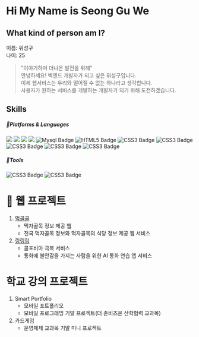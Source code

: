 Hi My Name is Seong Gu We
===============

What kind of person am I?
---------------

이름: 위성구<br>
나이: 25<br>

> "이야기하며 더나은 발전을 위해"<br>
안녕하세요! 벡엔드 개발자가 되고 싶은 위성구입니다.<br>
이제 웹서비스는 우리와 떨어질 수 없는 하나라고 생각합니다.<br>
사용자가 원하는 서비스를 개발하는 개발자가 되기 위해 도전하겠습니다.<br>


Skills
-----------------
##### 📝Platforms & Languages<br>
<p>
<img src="https://camo.githubusercontent.com/0bc8d727618ecba6e5e0aaf5b3fa6c1d9a70d54ec1e1ae41e99e3aa91f40586a/68747470733a2f2f696d672e736869656c64732e696f2f62616467652f4a4156412d3243323235353f7374796c653d666c61742d737175617265266c6f676f3d4f5241434c45266c6f676f436f6c6f723d464646464646" data-canonical-src="https://img.shields.io/badge/JAVA-2C2255?style=flat-square&amp;logo=ORACLE&amp;logoColor=FFFFFF" style="max-width: 100%;">
<img src="https://camo.githubusercontent.com/0fefba23ba0563f587464182fa460c877c1119efdd12bc55d309a86cb4c89d3e/68747470733a2f2f696d672e736869656c64732e696f2f62616467652f507974686f6e2d3337373641423f7374796c653d666c61742d737175617265266c6f676f3d507974686f6e266c6f676f436f6c6f723d464646464646" data-canonical-src="https://img.shields.io/badge/Python-3776AB?style=flat-square&amp;logo=Python&amp;logoColor=FFFFFF" style="max-width: 100%;">
<img src="https://img.shields.io/badge/springboot-6DB33F?style=flat-square&logo=springboot&logoColor=white"/>
<img src="https://img.shields.io/badge/springsecurity-6DB33F?style=flat-square&logo=springsecurity&logoColor=white"/>
<img src="https://img.shields.io/badge/Mysql-4479A1?style=flat-square&amp;logo=Mysql&amp;logoColor=white" alt="Mysql Badge">
<img src="https://img.shields.io/badge/HTML5-E34F26?style=flat-square&amp;logo=HTML5&amp;logoColor=white" alt="HTML5 Badge">
<img src="https://img.shields.io/badge/CSS3-1572B6?style=flat-square&amp;logo=CSS3&amp;logoColor=white" alt="CSS3 Badge">
<img src="https://img.shields.io/badge/javascript-F7DF1E?style=flat-square&amp;logo=JavaScript&amp;logoColor=white" alt="CSS3 Badge">
<img src="https://img.shields.io/badge/react-61DAFB?style=flat-square&amp;logo=React&amp;logoColor=white" alt="CSS3 Badge">
<img src="https://img.shields.io/badge/amazonec2-FF9900?style=flat-square&amp;logo=React&amp;logoColor=white" alt="CSS3 Badge">
<img src="https://img.shields.io/badge/amazonrds-527FFF?style=flat-square&amp;logo=React&amp;logoColor=white" alt="CSS3 Badge">
</p>

##### 🔧Tools<br>
<p>
<img src="https://img.shields.io/badge/eclipseide-2C2255?style=flat-square&amp;logo=Eclipse IDE&amp;logoColor=white" alt="CSS3 Badge">
<img src="https://img.shields.io/badge/visualstudiocode-007ACC?style=flat-square&amp;logo=Eclipse IDE&amp;logoColor=white" alt="CSS3 Badge">
</p>


# 🤝 웹 프로젝트

1. [먹골골](https://github.com/weseonggu/meoggolgol-project)
    * 먹자골목 정보 제공 웹
    * 전국 먹자골목 정보와 먹자골목의 식당 정보 제공 웹 서비스
2. [링링링](https://github.com/weseonggu/University-Project)
    * 콜포비아 극복 서비스
    * 통화에 불안감을 가지는 사람을 위한 AI 통화 연습 앱 서비스

#  학교 강의 프로젝트

1. Smart Portfolio
    * 모바일 포트폴리오
    * 모바일 프로그래밍 기말 프로젝트(더 존비즈온 산학협력 교과목)
2. 카드게임
    * 운영체제 교과목 기말 미니 프로젝트



